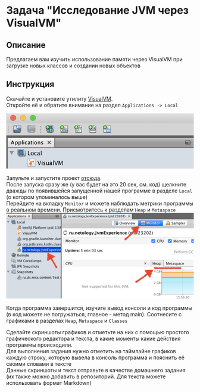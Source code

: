 # Задача "Исследование JVM через VisualVM"

## Описание
Предлагаем вам изучить использование памяти через VisualVM при загрузке новых классов и создании новых объектов

## Инструкция
Скачайте и установите утилиту [VisualVM](https://visualvm.github.io/download.html).  
Откройте её и обратите внимание на раздел `Applications -> Local`  

![visualVM-applications-local](visualVM-applications-local.png)

Запульте и запустите проект [отсюда](https://github.com/Arsennikum/jvm-visualvm-experience).  
После запуска сразу же (у вас будет на это 20 сек, см. код) щелкните дважды по появившейся запущенной нашей программе в разделе `Local` (о котором упоминалось выше)  
Перейдите на вкладку `Monitor` и можете наблюдать метрики программы в реальном времени. Присмотритесь к разделам `Heap` и `Metaspace`  
![visualVM-heap-metaspace](visualVM-heap-metaspace.png)

Когда программа завершится, изучите вывод консоли и код программы (в код можете не погружаться, главное - метод main). Соотнесите с графиками в разделах `Heap`, `Metaspace` и `Classes`  

Сделайте скриншоты графиков и отметьте на них с помощью простого графического редактора и текста, в какие моменты какие действия программы происходили.  
Для выполнения задания нужно отметить на таймлайне графиков каждую строку, которую вывела в консоль программа и пояснить её своими словами в тексте  
Данные скриншоты и текст отправьте в качестве домашнего задания (их также можно добавить в репозиторий. Для текста можете использовать формат Markdown)  
